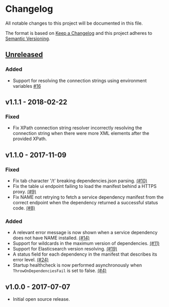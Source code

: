 # Changelog

All notable changes to this project will be documented in this file.

The format is based on [Keep a Changelog](http://keepachangelog.com/en/1.0.0/) and this project adheres to [Semantic Versioning](http://semver.org/spec/v2.0.0.html).

## [Unreleased]
### Added
* Support for resolving the connection strings using environment variables [#16](https://github.com/nosinovacao/name-sdk/issues/16)

## v1.1.1 - 2018-02-22
### Fixed
* Fix XPath connection string resolver incorrectly resolving the connection string when there were more XML elements after the provided XPath.

## v1.1.0 - 2017-11-09
### Fixed
* Fix tab character '/t' breaking dependencies.json parsing. [(#10)](https://github.com/nosinovacao/name-sdk/issues/9)
* Fix the table ui endpoint failing to load the manifest behind a HTTPS proxy. [(#9)](https://github.com/nosinovacao/name-sdk/issues/9)
* Fix NAME not retrying to fetch a service dependency manifest from the correct endpoint when the dependency returned a successful status code. [(#8)](https://github.com/nosinovacao/name-sdk/issues/8)
### Added
* A relevant error message is now shown when a service dependency does not have NAME installed. [(#14)](https://github.com/nosinovacao/name-sdk/issues/14)
* Support for wildcards in the maximum version of dependencies. [(#11)](https://github.com/nosinovacao/name-sdk/issues/11)
* Support for Elasticsearch version resolving. [(#19)](https://github.com/nosinovacao/name-sdk/issues/19)
* A status field for each dependency in the manifest that describes its error level. [(#24)](https://github.com/nosinovacao/name-sdk/issues/24)
* Startup healthcheck is now performed asynchronously when `ThrowOnDependenciesFail` is set to false. [(#4)](https://github.com/nosinovacao/name-sdk/issues/19)

## v1.0.0 - 2017-07-07
* Initial open source release.


[Unreleased]: https://github.com/nosinovacao/name-sdk/compare/v1.1.0...HEAD
